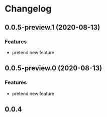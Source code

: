 # Changelog

## 0.0.5-preview.1 (2020-08-13)

### Features

- pretend new feature

## 0.0.5-preview.0 (2020-08-13)

### Features

- pretend new feature

## 0.0.4
